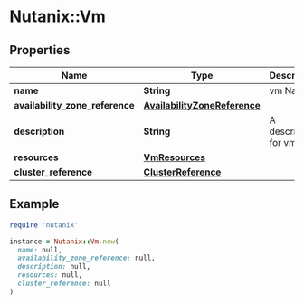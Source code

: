 # Nutanix::Vm

## Properties

| Name | Type | Description | Notes |
| ---- | ---- | ----------- | ----- |
| **name** | **String** | vm Name. |  |
| **availability_zone_reference** | [**AvailabilityZoneReference**](AvailabilityZoneReference.md) |  | [optional] |
| **description** | **String** | A description for vm. | [optional] |
| **resources** | [**VmResources**](VmResources.md) |  |  |
| **cluster_reference** | [**ClusterReference**](ClusterReference.md) |  | [optional] |

## Example

```ruby
require 'nutanix'

instance = Nutanix::Vm.new(
  name: null,
  availability_zone_reference: null,
  description: null,
  resources: null,
  cluster_reference: null
)
```

